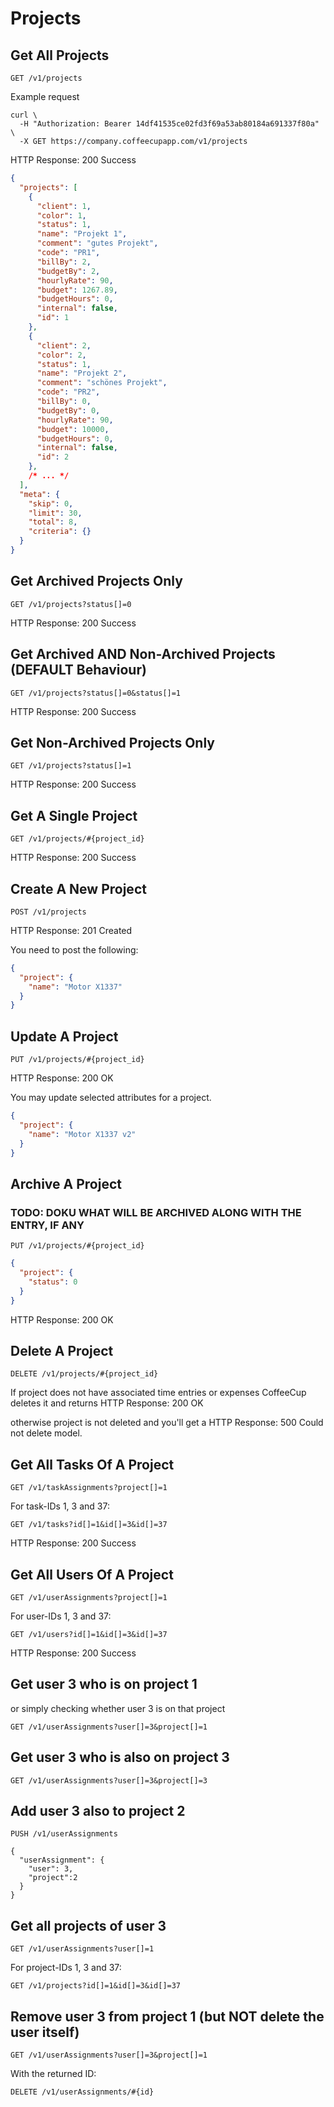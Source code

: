 # Projects

## Get All Projects

`GET /v1/projects`

Example request

```shell
curl \
  -H "Authorization: Bearer 14df41535ce02fd3f69a53ab80184a691337f80a" \
  -X GET https://company.coffeecupapp.com/v1/projects
```
HTTP Response: 200 Success

```json
{
  "projects": [
    {
      "client": 1,
      "color": 1,
      "status": 1,
      "name": "Projekt 1",
      "comment": "gutes Projekt",
      "code": "PR1",
      "billBy": 2,
      "budgetBy": 2,
      "hourlyRate": 90,
      "budget": 1267.89,
      "budgetHours": 0,
      "internal": false,
      "id": 1
    },
    {
      "client": 2,
      "color": 2,
      "status": 1,
      "name": "Projekt 2",
      "comment": "schönes Projekt",
      "code": "PR2",
      "billBy": 0,
      "budgetBy": 0,
      "hourlyRate": 90,
      "budget": 10000,
      "budgetHours": 0,
      "internal": false,
      "id": 2
    },
    /* ... */
  ],
  "meta": {
    "skip": 0,
    "limit": 30,
    "total": 8,
    "criteria": {}
  }
}
```

## Get Archived Projects Only

`GET /v1/projects?status[]=0`

HTTP Response: 200 Success

## Get Archived AND Non-Archived Projects (DEFAULT Behaviour)

`GET /v1/projects?status[]=0&status[]=1`

HTTP Response: 200 Success

## Get Non-Archived Projects Only

`GET /v1/projects?status[]=1`

HTTP Response: 200 Success

## Get A Single Project

`GET /v1/projects/#{project_id}`

HTTP Response: 200 Success


## Create A New Project

`POST /v1/projects`

HTTP Response: 201 Created

You need to post the following:

```json
{
  "project": {
    "name": "Motor X1337"
  }
}
```

## Update A Project

`PUT /v1/projects/#{project_id}`

HTTP Response: 200 OK

You may update selected attributes for a project.

```json
{
  "project": {
    "name": "Motor X1337 v2"
  }
}
```

## Archive A Project

### TODO: DOKU WHAT WILL BE ARCHIVED ALONG WITH THE ENTRY, IF ANY

`PUT /v1/projects/#{project_id}`

```json
{
  "project": {
    "status": 0
  }
}
```
HTTP Response: 200 OK

## Delete A Project

`DELETE /v1/projects/#{project_id}`

If project does not have associated time entries or expenses CoffeeCup deletes it and returns
HTTP Response: 200 OK

otherwise project is not deleted and you'll get a HTTP Response: 500 Could not delete model.


## Get All Tasks Of A Project

`GET /v1/taskAssignments?project[]=1`

For task-IDs 1, 3 and 37:

`GET /v1/tasks?id[]=1&id[]=3&id[]=37`

HTTP Response: 200 Success

## Get All Users Of A Project

`GET /v1/userAssignments?project[]=1`

For user-IDs 1, 3 and 37:

`GET /v1/users?id[]=1&id[]=3&id[]=37`

HTTP Response: 200 Success

## Get user 3 who is on project 1
or simply checking whether user 3 is on that project

`GET /v1/userAssignments?user[]=3&project[]=1`

## Get user 3 who is also on project 3

`GET /v1/userAssignments?user[]=3&project[]=3`

## Add user 3 also to project 2

```
PUSH /v1/userAssignments

{
  "userAssignment": {
    "user": 3,
    "project":2
  }
}
```

## Get all projects of user 3

`GET /v1/userAssignments?user[]=1`

For project-IDs 1, 3 and 37:

`GET /v1/projects?id[]=1&id[]=3&id[]=37`

## Remove user 3 from project 1 (but NOT delete the user itself)

`GET /v1/userAssignments?user[]=3&project[]=1`

With the returned ID:

`DELETE /v1/userAssignments/#{id}`

